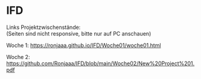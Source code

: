 # IFD

Links Projektzwischenstände: <br>
(Seiten sind nicht responsive, bitte nur auf PC anschauen)

Woche 1: https://ronjaaa.github.io/IFD/Woche01/woche01.html

Woche 2: https://github.com/Ronjaaa/IFD/blob/main/Woche02/New%20Project%201.pdf
